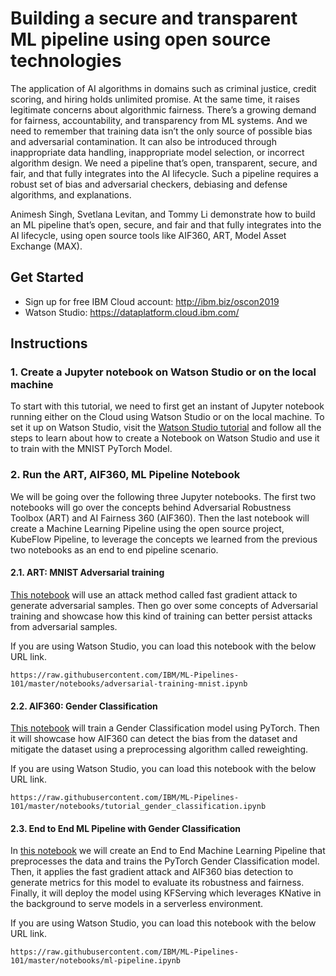 # Building a secure and transparent ML pipeline using open source technologies
The application of AI algorithms in domains such as criminal justice, credit scoring, and hiring holds unlimited promise. At the same time, it raises legitimate concerns about algorithmic fairness. There’s a growing demand for fairness, accountability, and transparency from ML systems. And we need to remember that training data isn’t the only source of possible bias and adversarial contamination. It can also be introduced through inappropriate data handling, inappropriate model selection, or incorrect algorithm design. We need a pipeline that’s open, transparent, secure, and fair, and that fully integrates into the AI lifecycle. Such a pipeline requires a robust set of bias and adversarial checkers, debiasing and defense algorithms, and explanations.

Animesh Singh, Svetlana Levitan, and Tommy Li demonstrate how to build an ML pipeline that’s open, secure, and fair and that fully integrates into the AI lifecycle, using open source tools like AIF360, ART, Model Asset Exchange (MAX).

## Get Started 
- Sign up for free IBM Cloud account: http://ibm.biz/oscon2019
- Watson Studio:  https://dataplatform.cloud.ibm.com/


## Instructions
### 1. Create a Jupyter notebook on Watson Studio or on the local machine
To start with this tutorial, we need to first get an instant of Jupyter notebook running either on the Cloud using Watson Studio or on the local machine. To set it up on Watson Studio, visit the [Watson Studio tutorial](https://github.com/IBM/pytorch-on-watson-studio) and follow all the steps to learn about how to create a Notebook on Watson Studio and use it to train with the MNIST PyTorch Model.

### 2. Run the ART, AIF360, ML Pipeline Notebook
We will be going over the following three Jupyter notebooks. The first two notebooks will 
go over the concepts behind Adversarial Robustness Toolbox (ART) and AI Fairness 360 (AIF360). Then the last notebook will create a Machine Learning Pipeline using the open source project,
KubeFlow Pipeline, to leverage the concepts we learned from the previous two notebooks as an end to end pipeline scenario. 

#### 2.1. ART: MNIST Adversarial training
[This notebook](notebooks/adversarial-training-mnist.ipynb) will use an attack method called fast gradient attack to generate adversarial samples. Then go over some 
concepts of Adversarial training and showcase how this kind of training can better persist attacks from adversarial samples.

If you are using Watson Studio, you can load this notebook with the below URL link.
```shell
https://raw.githubusercontent.com/IBM/ML-Pipelines-101/master/notebooks/adversarial-training-mnist.ipynb
```

#### 2.2. AIF360: Gender Classification
[This notebook](notebooks/tutorial_gender_classification.ipynb) will train a Gender Classification model using PyTorch. Then it will showcase how AIF360 can detect the bias
from the dataset and mitigate the dataset using a preprocessing algorithm called reweighting.

If you are using Watson Studio, you can load this notebook with the below URL link.
```shell
https://raw.githubusercontent.com/IBM/ML-Pipelines-101/master/notebooks/tutorial_gender_classification.ipynb
```

#### 2.3. End to End ML Pipeline with Gender Classification
In [this notebook](notebooks/ml-pipeline.ipynb) we will create an End to End Machine Learning Pipeline that preprocesses the data and trains the PyTorch Gender Classification model. Then, it applies the fast gradient attack
and AIF360 bias detection to generate metrics for this model to evaluate its robustness and fairness. Finally, it will deploy the model 
using KFServing which leverages KNative in the background to serve models in a serverless environment.

If you are using Watson Studio, you can load this notebook with the below URL link.
```shell
https://raw.githubusercontent.com/IBM/ML-Pipelines-101/master/notebooks/ml-pipeline.ipynb
```

